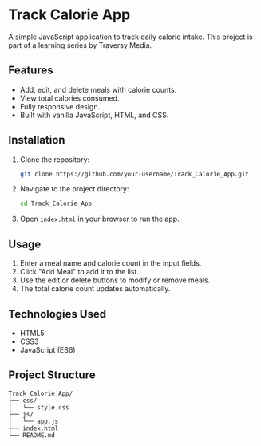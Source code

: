 # Track Calorie App

A simple JavaScript application to track daily calorie intake. This project is part of a learning series by Traversy Media.

## Features

- Add, edit, and delete meals with calorie counts.
- View total calories consumed.
- Fully responsive design.
- Built with vanilla JavaScript, HTML, and CSS.

## Installation

1. Clone the repository:
    ```bash
    git clone https://github.com/your-username/Track_Calorie_App.git
    ```
2. Navigate to the project directory:
    ```bash
    cd Track_Calorie_App
    ```
3. Open `index.html` in your browser to run the app.

## Usage

1. Enter a meal name and calorie count in the input fields.
2. Click "Add Meal" to add it to the list.
3. Use the edit or delete buttons to modify or remove meals.
4. The total calorie count updates automatically.

## Technologies Used

- HTML5
- CSS3
- JavaScript (ES6)

## Project Structure

```
Track_Calorie_App/
├── css/
│   └── style.css
├── js/
│   └── app.js
├── index.html
└── README.md
```